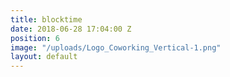 ```yaml
---
title: blocktime
date: 2018-06-28 17:04:00 Z
position: 6
image: "/uploads/Logo_Coworking_Vertical-1.png"
layout: default
---
```


